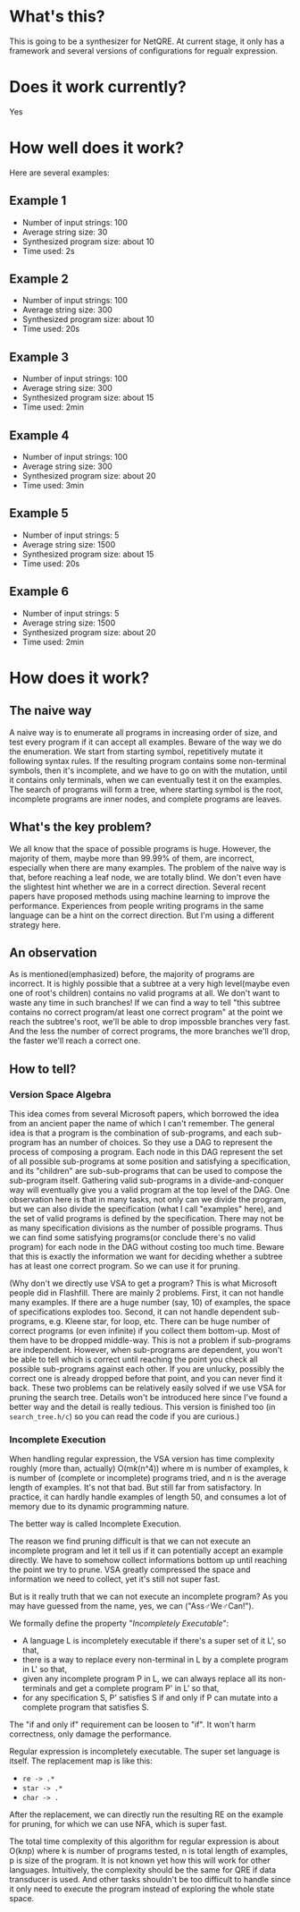 # What's this?
This is going to be a synthesizer for NetQRE. At current stage, it only has a framework 
and several versions of configurations for regualr expression.

# Does it work currently?
Yes

# How well does it work?
Here are several examples:

## Example 1
- Number of input strings: 100
- Average string size: 30
- Synthesized program size: about 10
- Time used: 2s

## Example 2
- Number of input strings: 100
- Average string size: 300
- Synthesized program size: about 10
- Time used: 20s

## Example 3
- Number of input strings: 100
- Average string size: 300
- Synthesized program size: about 15
- Time used: 2min

## Example 4
- Number of input strings: 100
- Average string size: 300
- Synthesized program size: about 20
- Time used: 3min

## Example 5
- Number of input strings: 5
- Average string size: 1500
- Synthesized program size: about 15
- Time used: 20s

## Example 6
- Number of input strings: 5
- Average string size: 1500
- Synthesized program size: about 20
- Time used: 2min


# How does it work?

## The naive way
A naive way is to enumerate all programs in increasing order of size, and test every program
if it can accept all examples. Beware of the way we do the enumeration. We start from starting
symbol, repetitively mutate it following syntax rules. If the resulting program contains some 
non-terminal symbols, then it's incomplete, and we have to go on with the mutation, until it 
contains only terminals, when we can eventually test it on the examples. The search of programs 
will form a tree, where starting symbol is the root, incomplete programs are inner nodes, and 
complete programs are leaves.

## What's the key problem?
We all know that the space of possible programs is huge. However, the majority of them, maybe 
more than 99.99% of them, are incorrect, especially when there are many examples. The problem 
of the naive way is that, before reaching a leaf node, we are totally blind. We don't even have 
the slightest hint whether we are in a correct direction. Several recent papers have proposed 
methods using machine learning to improve the performance. Experiences from people writing 
programs in the same language can be a hint on the correct direction. But I'm using a different 
strategy here.

## An observation
As is mentioned(emphasized) before, the majority of programs are incorrect. It is highly possible 
that a subtree at a very high level(maybe even one of root's children) contains no valid programs 
at all.
We don't want to waste any time in such branches!
If we can find a way to tell "this subtree contains no correct program/at least one correct program"
at the point we reach the subtree's root, we'll be able to drop impossble branches very fast. And 
the less the number of correct programs, the more branches we'll drop, the faster we'll reach a 
correct one.

## How to tell?

### Version Space Algebra
This idea comes from several Microsoft papers, which borrowed the idea from an ancient paper
the name of which I can't remember. The general idea is that a program is the combination of 
sub-programs, and each sub-program has an number of choices. So they use a DAG to represent the 
process of composing a program. Each node in this DAG represent the set of all possible 
sub-programs at some position and satisfying a specification, and its "children" are 
sub-sub-programs that can be used to compose the sub-program itself. Gathering valid sub-programs 
in a divide-and-conquer way will eventually give you a valid program at the top level of the DAG.
One observation here is that in many tasks, not only can we divide the program, but we can 
also divide the specification (what I call "examples" here), and the set of valid programs is 
defined by the specification. There may not be as many specification divisions as the number 
of possible programs. Thus we can find some satisfying programs(or conclude there's no
valid program) for each node in the DAG without costing too much time. Beware that this is
exactly the information we want for deciding whether a subtree has at least one correct program.
So we can use it for pruning.

(Why don't we directly use VSA to get a program? This is what Microsoft people did in Flashfill. 
There are mainly 2 problems. First, it can not handle many examples. If there are a huge number (say, 10) 
of examples, the space of specifications explodes too. Second, it can not handle dependent 
sub-programs, e.g. Kleene star, for loop, etc. There can be huge number of correct programs 
(or even infinite) if you collect them bottom-up. Most of them have to be dropped middle-way. 
This is not a problem if sub-programs are independent. However, when sub-programs are dependent, 
you won't be able to tell which is correct until reaching the point you check all possible sub-programs 
against each other. If you are unlucky, possibly the correct one is already dropped before that point,
and you can never find it back. These two problems can be relatively easily solved if we use 
VSA for pruning the search tree. Details won't be introduced here since I've found a better 
way and the detail is really tedious. This version is finished too (in `search_tree.h/c`) so
you can read the code if you are curious.)

### Incomplete Execution
When handling regular expression, the VSA version has time complexity roughly (more than, actually)
O(m*k*(n^4)) where m is number of examples, k is number of (complete or incomplete) programs tried, 
and n is the average length of examples. It's not that bad. But still far from satisfactory.
In practice, it can hardly handle examples of length 50, and consumes a lot of memory due to its dynamic
programming nature.

The better way is called Incomplete Execution. 

The reason we find pruning difficult is that we can not execute an incomplete program and let it 
tell us if it can potentially accept an example directly. We have to somehow collect informations
bottom up until reaching the point we try to prune. VSA greatly compressed the space and information
we need to collect, yet it's still not super fast.

But is it really truth that we can not execute an incomplete program? As you may have guessed from
the name, yes, we can ("Ass♂We♂Can!").

We formally define the property "*Incompletely Executable*": 
- A language L is incompletely executable if there's a super set of it L',
so that,
- there is a way to replace every non-terminal in L by a complete program in L'
so that,
- given any incomplete program P in L, we can always replace all its non-terminals and get a complete program P' in L'
so that,
- for any specification S, P' satisfies S if and only if P can mutate into a complete program that satisfies S.

The "if and only if" requirement can be loosen to "if". It won't harm correctness, only damage the performance.

Regular expression is incompletely executable. The super set language is itself.
The replacement map is like this:
- `re -> .*`
- `star -> .*`
- `char -> .`

After the replacement, we can directly run the resulting RE on the example for pruning, for which we can use
NFA, which is super fast.

The total time complexity of this algorithm for regular expression is about O(k*n*p) where k is number of programs
tested, n is total length of examples, p is size of the program.
It is not known yet how this will work for other languages. Intuitively, the complexity should be the same for QRE
if data transducer is used. And other tasks shouldn't be too difficult to handle since it only need to execute the
program instead of exploring the whole state space.

